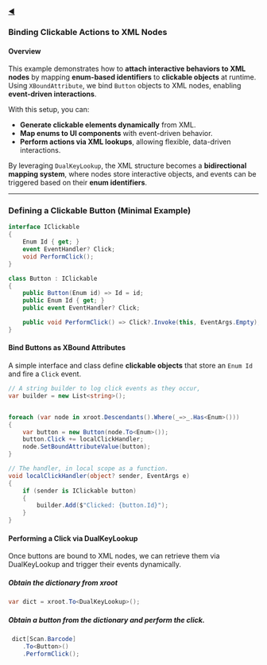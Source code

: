 ﻿[◀](../README.md)


### **Binding Clickable Actions to XML Nodes**

#### **Overview**

This example demonstrates how to **attach interactive behaviors to XML nodes** by mapping **enum-based identifiers** to **clickable objects** at runtime. Using `XBoundAttribute`, we bind `Button` objects to XML nodes, enabling **event-driven interactions**.

With this setup, you can:

- **Generate clickable elements dynamically** from XML.
- **Map enums to UI components** with event-driven behavior.
- **Perform actions via XML lookups**, allowing flexible, data-driven interactions.

By leveraging `DualKeyLookup`, the XML structure becomes a **bidirectional mapping system**, where nodes store interactive objects, and events can be triggered based on their **enum identifiers**.

---

### Defining a Clickable Button (Minimal Example)

```csharp
interface IClickable
{
    Enum Id { get; }
    event EventHandler? Click;
    void PerformClick();
}

class Button : IClickable
{
    public Button(Enum id) => Id = id;
    public Enum Id { get; }
    public event EventHandler? Click;

    public void PerformClick() => Click?.Invoke(this, EventArgs.Empty);
}
```

#### Bind Buttons as XBound Attributes

A simple interface and class define **clickable objects** that store an `Enum Id` and fire a `Click` event.

```csharp
// A string builder to log click events as they occur,
var builder = new List<string>();


foreach (var node in xroot.Descendants().Where(_=>_.Has<Enum>()))
{
    var button = new Button(node.To<Enum>());
    button.Click += localClickHandler;
    node.SetBoundAttributeValue(button);
}

// The handler, in local scope as a function.
void localClickHandler(object? sender, EventArgs e)
{
    if (sender is IClickable button)
    {
        builder.Add($"Clicked: {button.Id}");
    }
}
```
#### Performing a Click via DualKeyLookup

Once buttons are bound to XML nodes, we can retrieve them via DualKeyLookup and trigger their events dynamically.

##### Obtain the dictionary from xroot

```csharp
var dict = xroot.To<DualKeyLookup>();
```

##### Obtain a button from the dictionary and perform the click.

```csharp
 dict[Scan.Barcode]
    .To<Button>()
    .PerformClick();
```